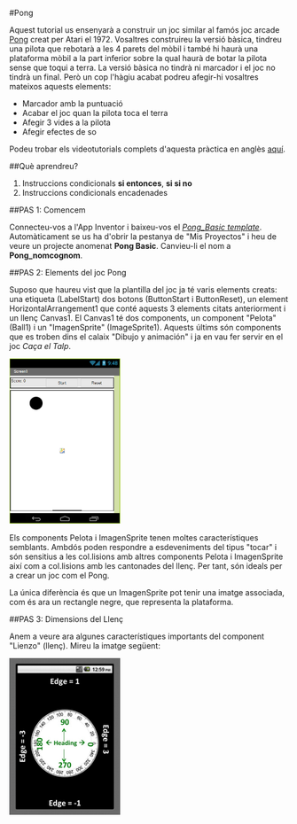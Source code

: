 #Pong


Aquest tutorial us ensenyarà a construir un joc similar al famós joc arcade [Pong](http://www.ponggame.org/) creat per Atari el 1972. Vosaltres construireu la versió bàsica, tindreu una pilota que rebotarà a les 4 parets del mòbil i també hi haurà una plataforma mòbil a la part inferior sobre la qual haurà de botar la pilota sense que toqui a terra. La versió bàsica no tindrà ni marcador i el joc no tindrà un final. Però un cop l'hàgiu acabat podreu afegir-hi vosaltres mateixos aquests elements:

* Marcador amb la puntuació
* Acabar el joc quan la pilota toca el terra
* Afegir 3 vides a la pilota
* Afegir efectes de so


 Podeu trobar els videotutorials complets d'aquesta pràctica en anglès [aquí](http://www.appinventor.org/content/CourseInABox/drawAnimate/PongTutorial).





##Què aprendreu?

1. Instruccions condicionals **si entonces**, **si si no**
2. Instruccions condicionals encadenades



##PAS 1: Comencem

Connecteu-vos a l'App Inventor i baixeu-vos el  [*Pong_Basic template*](http://ai2.appinventor.mit.edu/?repo=templates.appinventor.mit.edu/trincoll/csp/unit5/templates/PongBasic/PongBasic.asc). Automàticament se us ha d'obrir la pestanya de "Mis Proyectos" i heu de veure un projecte anomenat **Pong Basic**. Canvieu-li el nom a **Pong_nomcognom**.


##PAS 2: Elements del joc Pong

Suposo que haureu vist que la plantilla del joc ja té varis elements creats: una etiqueta (LabelStart) dos botons (ButtonStart i ButtonReset), un element HorizontalArrangement1 que conté aquests 3 elements citats anteriorment i un llenç Canvas1. El Canvas1 té dos components, un component "Pelota" (Ball1) i un "ImagenSprite" (ImageSprite1). Aquests últims són components que es troben dins el calaix "Dibujo y animación" i ja en vau fer servir en el joc *Caça el Talp*.


![](img/pong_1_4.png)

Els components Pelota i ImagenSprite tenen moltes característiques semblants. Ambdós poden respondre a esdeveniments del tipus "tocar" i són sensitius a les col.lisions amb altres components Pelota i ImagenSprite així com a col.lisions amb les cantonades del llenç. Per tant, són ideals per a crear un joc com el Pong.

La única diferència és que un ImagenSprite pot tenir una imatge associada, com és ara un rectangle negre, que representa la plataforma.

##PAS 3: Dimensions del Llenç

Anem a veure ara algunes característiques importants del component "Lienzo" (llenç). Mireu la imatge següent:

![](img/pong_2_4.png)
